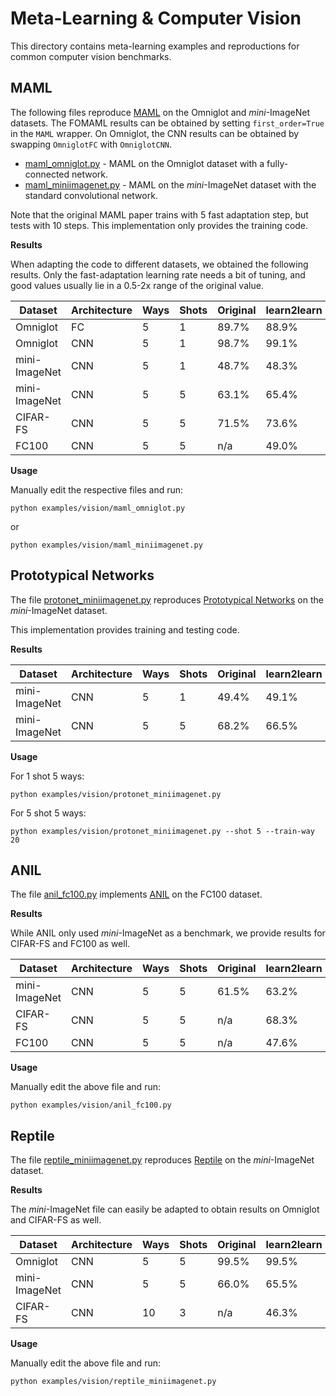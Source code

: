 # Meta-Learning & Computer Vision

This directory contains meta-learning examples and reproductions for common computer vision benchmarks.

## MAML

The following files reproduce [MAML](https://arxiv.org/pdf/1703.03400.pdf) on the Omniglot and *mini*-ImageNet datasets.
The FOMAML results can be obtained by setting `first_order=True` in the `MAML` wrapper.
On Omniglot, the CNN results can be obtained by swapping `OmniglotFC` with `OmniglotCNN`.

* [maml_omniglot.py](https://github.com/learnables/learn2learn/blob/master/examples/vision/maml_omniglot.py) - MAML on the Omniglot dataset with a fully-connected network.
* [maml_miniimagenet.py](https://github.com/learnables/learn2learn/blob/master/examples/vision/maml_miniimagenet.py) - MAML on the *mini*-ImageNet dataset with the standard convolutional network.

Note that the original MAML paper trains with 5 fast adaptation step, but tests with 10 steps.
This implementation only provides the training code.

**Results**

When adapting the code to different datasets, we obtained the following results.
Only the fast-adaptation learning rate needs a bit of tuning, and good values usually lie in a 0.5-2x range of the original value.

| Dataset       | Architecture | Ways | Shots | Original | learn2learn |
|---------------|--------------|------|-------|----------|-------------|
| Omniglot      | FC           | 5    | 1     | 89.7%    | 88.9%       |
| Omniglot      | CNN          | 5    | 1     | 98.7%    | 99.1%       |
| mini-ImageNet | CNN          | 5    | 1     | 48.7%    | 48.3%       |
| mini-ImageNet | CNN          | 5    | 5     | 63.1%    | 65.4%       |
| CIFAR-FS      | CNN          | 5    | 5     | 71.5%    | 73.6%       |
| FC100         | CNN          | 5    | 5     | n/a      | 49.0%       |

**Usage**

Manually edit the respective files and run:

~~~shell
python examples/vision/maml_omniglot.py
~~~

or

~~~shell
python examples/vision/maml_miniimagenet.py
~~~

## Prototypical Networks

The file [protonet_miniimagenet.py](https://github.com/learnables/learn2learn/blob/master/examples/vision/protonet_miniimagenet.py) reproduces [Prototypical Networks](https://arxiv.org/pdf/1703.05175.pdf) on the *mini*-ImageNet dataset.

This implementation provides training and testing code.

**Results**

| Dataset       | Architecture | Ways | Shots | Original | learn2learn |
|---------------|--------------|------|-------|----------|-------------|
| mini-ImageNet | CNN          | 5    | 1     | 49.4%    | 49.1%       |
| mini-ImageNet | CNN          | 5    | 5     | 68.2%    | 66.5%       |


**Usage**

For 1 shot 5 ways:

~~~shell
python examples/vision/protonet_miniimagenet.py
~~~

For 5 shot 5 ways:

~~~shell
python examples/vision/protonet_miniimagenet.py --shot 5 --train-way 20
~~~

## ANIL

The file [anil_fc100.py](https://github.com/learnables/learn2learn/blob/master/examples/vision/anil_fc100.py) implements [ANIL](https://arxiv.org/pdf/1909.09157.pdf) on the FC100 dataset.

**Results**

While ANIL only used *mini*-ImageNet as a benchmark, we provide results for CIFAR-FS and FC100 as well.

| Dataset       | Architecture | Ways | Shots | Original | learn2learn |
|---------------|--------------|------|-------|----------|-------------|
| mini-ImageNet | CNN          | 5    | 5     | 61.5%    | 63.2%       |
| CIFAR-FS      | CNN          | 5    | 5     | n/a      | 68.3%       |
| FC100         | CNN          | 5    | 5     | n/a      | 47.6%       |


**Usage**

Manually edit the above file and run:

~~~shell
python examples/vision/anil_fc100.py
~~~

## Reptile

The file [reptile_miniimagenet.py](https://github.com/learnables/learn2learn/blob/master/examples/vision/reptile_miniimagenet.py) reproduces [Reptile](https://arxiv.org/pdf/1803.02999.pdf) on the *mini*-ImageNet dataset.

**Results**

The *mini*-ImageNet file can easily be adapted to obtain results on Omniglot and CIFAR-FS as well.

| Dataset       | Architecture | Ways | Shots | Original | learn2learn |
|---------------|--------------|------|-------|----------|-------------|
| Omniglot      | CNN          | 5    | 5     | 99.5%    | 99.5%       |
| mini-ImageNet | CNN          | 5    | 5     | 66.0%    | 65.5%       |
| CIFAR-FS      | CNN          | 10   | 3     | n/a      | 46.3%       |


**Usage**

Manually edit the above file and run:

~~~shell
python examples/vision/reptile_miniimagenet.py
~~~
